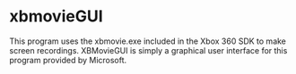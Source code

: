 xbmovieGUI
==========

This program uses the xbmovie.exe included in the Xbox 360 SDK to make screen recordings. 
XBMovieGUI is simply a graphical user interface for this program provided by Microsoft. 